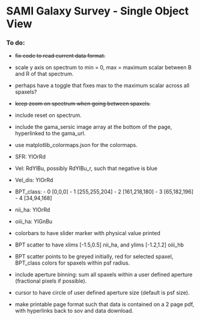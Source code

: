 SAMI Galaxy Survey - Single Object View
=======================================

### To do:

* ~~fix code to read current data format.~~

* scale y axis on spectrum to min = 0, max = maximum scalar between B and R of that spectrum.

* perhaps have a toggle that fixes max to the maximum scalar across all spaxels?

* ~~keep zoom on spectrum when going between spaxels.~~

* include reset on spectrum.

* include the gama_sersic image array at the bottom of the page, hyperlinked to the gama_url.

* use matplotlib_colormaps.json for the colormaps. 
* SFR: YlOrRd
* Vel: RdYlBu, possibly RdYlBu_r, such that negative is blue
* Vel_dis: YlOrRd
* BPT_class: - 0 [0,0,0] - 1 [255,255,204] - 2 [161,218,180] - 3 [65,182,196] - 4 [34,94,168]
* nii_ha: YlOrRd
* oiii_ha: YlGnBu
* colorbars to have slider marker with physical value printed

* BPT scatter to have xlims [-1.5,0.5] nii_ha, and ylims [-1.2,1.2] oiii_hb

* BPT scatter points to be greyed initially, red for selected spaxel, BPT_class colors for spaxels within psf radius.

* include aperture binning: sum all spaxels within a user defined aperture (fractional pixels if possible).

* cursor to have circle of user defined aperture size (default is psf size).

* make printable page format such that data is contained on a 2 page pdf, with hyperlinks back to sov and data download. 